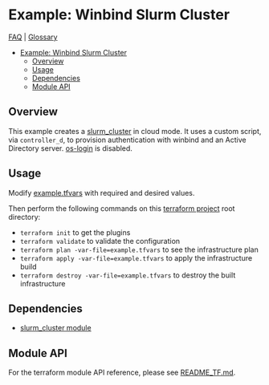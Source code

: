 # Example: Winbind Slurm Cluster

[FAQ](../../../../../../docs/faq.md) |
[Glossary](../../../../../../docs/glossary.md)

<!-- mdformat-toc start --slug=github --no-anchors --maxlevel=6 --minlevel=1 -->

- [Example: Winbind Slurm Cluster](#example-winbind-slurm-cluster)
  - [Overview](#overview)
  - [Usage](#usage)
  - [Dependencies](#dependencies)
  - [Module API](#module-api)

<!-- mdformat-toc end -->

## Overview

This example creates a [slurm_cluster](../../../../../slurm_cluster/README.md)
in cloud mode. It uses a custom script, via `controller_d`, to provision
authentication with winbind and an Active Directory server.
[os-login](../../../../../../docs/glossary.md#os-login) is disabled.

## Usage

Modify [example.tfvars](./example.tfvars) with required and desired values.

Then perform the following commands on this
[terraform project](../../../../../../docs/glossary.md#terraform-project) root
directory:

- `terraform init` to get the plugins
- `terraform validate` to validate the configuration
- `terraform plan -var-file=example.tfvars` to see the infrastructure plan
- `terraform apply -var-file=example.tfvars` to apply the infrastructure build
- `terraform destroy -var-file=example.tfvars` to destroy the built
  infrastructure

## Dependencies

- [slurm_cluster module](../../../../README.md#dependencies)

## Module API

For the terraform module API reference, please see
[README_TF.md](./README_TF.md).
